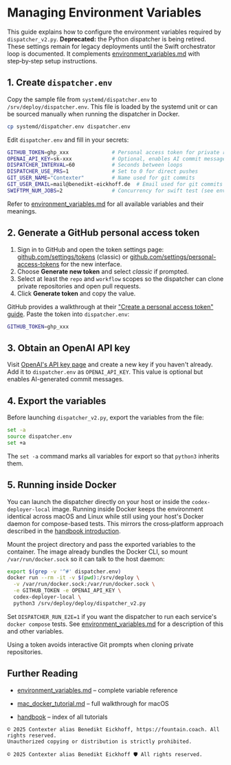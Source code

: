 # Managing Environment Variables

This guide explains how to configure the environment variables required by `dispatcher_v2.py`.
**Deprecated:** the Python dispatcher is being retired. These settings remain for
legacy deployments until the Swift orchestrator loop is documented.
It complements [environment_variables.md](environment_variables.md) with step‑by‑step setup instructions.

## 1. Create `dispatcher.env`

Copy the sample file from `systemd/dispatcher.env` to `/srv/deploy/dispatcher.env`.
This file is loaded by the systemd unit or can be sourced manually when running the dispatcher in Docker.

```bash
cp systemd/dispatcher.env dispatcher.env
```

Edit `dispatcher.env` and fill in your secrets:

```bash
GITHUB_TOKEN=ghp_xxx              # Personal access token for private repos and PRs
OPENAI_API_KEY=sk-xxx             # Optional, enables AI commit messages
DISPATCHER_INTERVAL=60            # Seconds between loops
DISPATCHER_USE_PRS=1              # Set to 0 for direct pushes
GIT_USER_NAME="Contexter"         # Name used for git commits
GIT_USER_EMAIL=mail@benedikt-eickhoff.de  # Email used for git commits
SWIFTPM_NUM_JOBS=2                # Concurrency for swift test (see environment_variables.md)
```

Refer to [environment_variables.md](environment_variables.md) for all available variables and their meanings.

## 2. Generate a GitHub personal access token

1. Sign in to GitHub and open the token settings page:
   [github.com/settings/tokens](https://github.com/settings/tokens) (classic) or
   [github.com/settings/personal-access-tokens](https://github.com/settings/personal-access-tokens)
   for the new interface.
2. Choose **Generate new token** and select *classic* if prompted.
3. Select at least the `repo` and `workflow` scopes so the dispatcher can clone
   private repositories and open pull requests.
4. Click **Generate token** and copy the value.

GitHub provides a walkthrough at their
["Create a personal access token" guide](https://docs.github.com/en/authentication/keeping-your-account-and-data-secure/creating-a-personal-access-token).
Paste the token into `dispatcher.env`:

```bash
GITHUB_TOKEN=ghp_xxx
```

## 3. Obtain an OpenAI API key

Visit [OpenAI's API key page](https://platform.openai.com/account/api-keys) and
create a new key if you haven't already. Add it to `dispatcher.env` as
`OPENAI_API_KEY`. This value is optional but enables AI-generated commit
messages.

## 4. Export the variables

Before launching `dispatcher_v2.py`, export the variables from the file:

```bash
set -a
source dispatcher.env
set +a
```

The `set -a` command marks all variables for export so that `python3` inherits them.

## 5. Running inside Docker

You can launch the dispatcher directly on your host or inside the
`codex-deployer-local` image. Running inside Docker keeps the environment
identical across macOS and Linux while still using your host's Docker daemon for
compose-based tests. This mirrors the cross‑platform approach described in the
[handbook introduction](handbook/introduction.md#managing-platform-diversity).

Mount the project directory and pass the exported variables to the container.
The image already bundles the Docker CLI, so mount `/var/run/docker.sock` so it
can talk to the host daemon:

```bash
export $(grep -v '^#' dispatcher.env)
docker run --rm -it -v $(pwd):/srv/deploy \
  -v /var/run/docker.sock:/var/run/docker.sock \
  -e GITHUB_TOKEN -e OPENAI_API_KEY \
  codex-deployer-local \
  python3 /srv/deploy/deploy/dispatcher_v2.py
```

Set `DISPATCHER_RUN_E2E=1` if you want the dispatcher to run each service's
`docker compose` tests. See
[environment_variables.md](environment_variables.md) for a description of this
and other variables.

Using a token avoids interactive Git prompts when cloning private repositories.

## Further Reading

- [environment_variables.md](environment_variables.md) – complete variable reference
- [mac_docker_tutorial.md](mac_docker_tutorial.md) – full walkthrough for macOS

- [handbook](handbook/README.md) – index of all tutorials

```
© 2025 Contexter alias Benedikt Eickhoff, https://fountain.coach. All rights reserved.
Unauthorized copying or distribution is strictly prohibited.
```

````text
© 2025 Contexter alias Benedikt Eickhoff 🛡️ All rights reserved.
````

